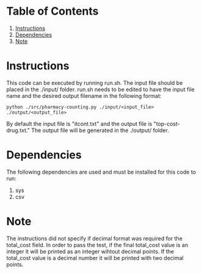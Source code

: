 # Table of Contents
1. [Instructions](README.md#instructions)
2. [Dependencies](README.md#dependencies)
3. [Note](README.md#note)

# Instructions
This code can be executed by running run.sh. The input file should be placed in the ./input/ folder. run.sh needs to be edited to have the input file name and the desired output filename in the following format:

    python ./src/pharmacy-counting.py ./input/<input_file> ./output/<output_file>
      
By default the input file is "itcont.txt" and the output file is "top-cost-drug.txt." The output file will be generated in the ./output/ folder.

# Dependencies
The following dependencies are used and must be installed for this code to run:
  1. sys
  2. csv
  
# Note
The instructions did not specify if decimal format was required for the total_cost field. In order to pass the test, if the final total_cost value is an integer it will be printed as an integer wihtout decimal points. If the total_cost value is a decimal number it will be printed with two decimal points.
